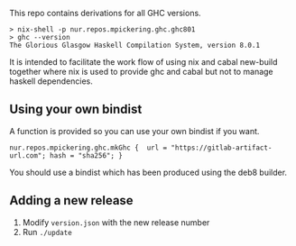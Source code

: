 This repo contains derivations for all GHC versions.

```
> nix-shell -p nur.repos.mpickering.ghc.ghc801
> ghc --version
The Glorious Glasgow Haskell Compilation System, version 8.0.1
```

It is intended to facilitate the work flow of using nix and cabal new-build together
where nix is used to provide ghc and cabal but not to manage haskell dependencies.

## Using your own bindist

A function is provided so you can use your own bindist if you want.

```
nur.repos.mpickering.ghc.mkGhc {  url = "https://gitlab-artifact-url.com"; hash = "sha256"; }
```

You should use a bindist which has been produced using the deb8 builder.

## Adding a new release

1. Modify `version.json` with the new release number
2. Run `./update`

